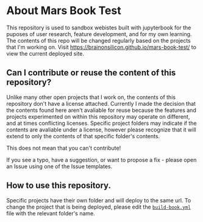 # About Mars Book Test
This repository is used to sandbox webistes built with jupyterbook for the puposes of user research, feature development, and for my own learning. The contents of this repo will be changed regularly based on the projects that I'm working on. Visit https://brainonsilicon.github.io/mars-book-test/ to view the current deployed site.

## Can I contribute or reuse the content of this repository?

Unlike many other open projects that I work on, the contents of this repository don't have a license attached. Currently I made the decision that the contents found here aren't avaliable for reuse because the features and projects experimented on within this repository may operate on different, and at times conflicting licenses. Specific project folders may indicate if the contents are avaliable under a license, however please recognize that it will extend to only the contents of that specific folder's contents. 

This does not mean that you can't contribute! 

If you see a typo, have a suggestion, or want to propose a fix - please open an Issue using one of the Issue templates. 

## How to use this repository. 

Specific projects have their own folder and will deploy to the same url. To change the project that is being deployed, please edit the  [`build-book.yml`](./.github/workflows/build-book.yml) file with the relevant folder's name. 

